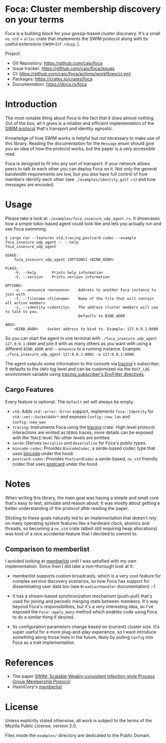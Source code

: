 # Foca: Cluster membership discovery on your terms

Foca is a building block for your gossip-based cluster discovery. It's
a small `no_std` + `alloc` crate that implements the SWIM protocol along
with its useful extensions (`SWIM+Inf.+Susp.`).

Project:

* Git Repository: https://github.com/caio/foca
* Issue tracker: https://github.com/caio/foca/issues
* CI: https://github.com/caio/foca/actions/workflows/ci.yml
* Packages: https://crates.io/crates/foca
* Documentation: https://docs.rs/foca


# Introduction

The most notable thing about Foca is the fact that it does almost
nothing. Out of the box, all it gives is a reliable and efficient
implementation of the [SWIM protocol][1] that's transport and
identity agnostic.

Knowledge of how SWIM works is helpful but not necessary to make use
of this library. Reading the documentation for the `Message` enum
should give you an idea of how the protocol works, but the paper is
a very accessible read.

Foca is designed to fit into any sort of transport: If your network
allows peers to talk to each other you can deploy Foca on it.
Not only the general bandwidth requirements are low, but you also
have full control of how members identify each other (see
`./examples/identity_golf.rs`) and how messages are encoded.


# Usage

Please take a look at `./examples/foca_insecure_udp_agent.rs`. It
showcases how a simple tokio-based agent could look like and lets
you actually run and see Foca swimming.

~~~
$ cargo run --features std,tracing,postcard-codec --example foca_insecure_udp_agent -- --help
foca_insecure_udp_agent 

USAGE:
    foca_insecure_udp_agent [OPTIONS] <BIND_ADDR>

FLAGS:
    -h, --help       Prints help information
    -V, --version    Prints version information

OPTIONS:
    -a, --announce <announce>    Address to another Foca instance to join with
    -f, --filename <filename>    Name of the file that will contain all active members
    -i, --identity <identity>    The address cluster members will use to talk to you.
                                 Defaults to BIND_ADDR

ARGS:
    <BIND_ADDR>    Socket address to bind to. Example: 127.0.0.1:8080
~~~

So you can start the agent in one terminal with
`./foca_insecure_udp_agent 127.0.0.1:8000` and join it with as many others
as you want with using a different `BIND_ADDR` and `--announce` to a
running instance. Example:
`./foca_insecure_udp_agent 127.0.0.1:8001 -a 127.0.0.1:8000`.

The agent outputs some information to the console via [tracing][]'s
subscriber. It defaults to the `INFO` log level and can be customized
via the `RUST_LOG` environment variable using [tracing_subscriber's
EnvFilter directives][dir].


## Cargo Features

Every feature is optional. The `default` set will always be empty.

* `std`: Adds `std::error::Error` support, implements `foca::Identity`
  for `std::net::SocketAddr*` and exposes `Config::new_lan` and
  `Config::new_wan`
* `tracing`: Instruments Foca using the [tracing][] crate. High-level
  protocol interactions are emited as `DEBUG` traces, more details can
  be exposed with the `TRACE` level. No other levels are emitted.
* `serde`: Derives `Serialize` and `Deserialize` for Foca's public
  types.
* `bincode-codec`: Provides `BincodeCodec`, a serde-based codec type
  that uses [bincode][] under the hood.
* `postcard-codec`: Provides `PostcardCodec` a serde-based, `no_std`
  friendly codec that uses [postcard][] under the hood.


# Notes

When writing this library, the main goal was having a simple and small
core that's easy to test, simulate and reason about; It was mostly
about getting a better understanding of the protocol after reading
the paper.

Sticking to these goals naturally led to an implementation that doesn't
rely on many operating system features like a hardware clock, atomics
and threads, so becoming a `no_std` crate (albeit still requiring heap
allocations) was kind of a nice accidental feature that I decided to
commit to.


## Comparison to memberlist

I avoided looking at [memberlist][2] until I was satisfied with my
own implementation. Since then I did take a non-thorough look at it:

* memberlist supports custom broadcasts, which is a very cool feature
  for complex service discovery scenarios, so now Foca has support
  for disseminating user data too (see `BroadcastHandler`
  documentation) :-)

* It has a stream-based synchronization mechanism (push-pull) that's
  used for joining and periodic merging state between members: It's
  way beyond Foca's responsibilities, but it's a very interesting idea,
  so I've exposed the `Foca::apply_many` method which enables code
  using Foca to do a similar thing if desired.

* Its configuration parameters change based on (current) cluster
  size. It's super useful for a more plug-and-play experience, so
  I want introduce something along those lines in the future, likely
  by pulling `Config` into Foca as a trait implementation.

# References

* The paper [SWIM: Scalable Weakly-consistent Infection-style Process Group Membership
Protocol][1]
* HashiCorp's [memberlist][2]

[1]: https://www.cs.cornell.edu/projects/Quicksilver/public_pdfs/SWIM.pdf
[2]: https://github.com/hashicorp/memberlist
[bincode]: https://github.com/bincode-org/bincode
[postcard]: https://github.com/jamesmunns/postcard
[tracing]: https://docs.rs/tracing/latest/tracing/
[dir]: https://docs.rs/tracing-subscriber/0.3.17/tracing_subscriber/filter/struct.EnvFilter.html#directives

# License

Unless explicitly stated otherwise, all work is subject to the terms
of the Mozilla Public License, version 2.0.

Files inside the `examples/` directory are dedicated to the Public
Domain.
